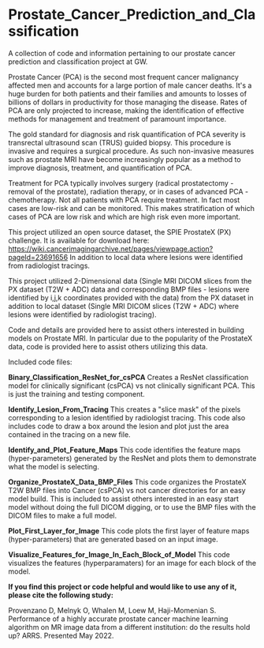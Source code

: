 # Prostate_Cancer_Prediction_and_Classification
A collection of code and information pertaining to our prostate cancer prediction and classification project at GW.

Prostate Cancer (PCA) is the second most frequent cancer malignancy affected men and accounts for a  large portion of male cancer deaths. It's a huge burden for both patients and their families and amounts to losses of billions of dollars in productivity for those managing the disease. Rates of PCA are only projected to increase, making the identification of effective methods for management and treatment of paramount importance. 

The gold standard for diagnosis and risk quantification of PCA severity is transrectal ultrasound scan (TRUS) guided biopsy. This procedure is invasive and requires a surgical procedure. As such non-invasive measures such as prostate MRI have become increasingly popular as a method to improve diagnosis, treatment, and quantification of PCA. 

Treatment for PCA typically involves surgery (radical prostatectomy - removal of the prostate), radiation therapy, or in cases of advanced PCA - chemotherapy. Not all patients with PCA require treatment. In fact most cases are low-risk and can be monitored. This makes stratification of which cases of PCA are low risk and which are high risk even more important. 

This project utilized an open source dataset, the SPIE ProstateX (PX) challenge. It is available for download here: https://wiki.cancerimagingarchive.net/pages/viewpage.action?pageId=23691656 In addition to local data where lesions were identified from radiologist tracings. 

This project utilized 2-Dimensional data (Single MRI DICOM slices from the PX dataset (T2W + ADC) data and corresponding BMP files - lesions were identified by i,j,k coordinates provided with the data) from the PX dataset in addition to local dataset (Single MRI DICOM slices (T2W + ADC) where lesions were identified by radiologist tracing). 

Code and details are provided here to assist others interested in building models on Prostate MRI. In particular due to the popularity of the ProstateX data, code is provided here to assist others utilizing this data. 

Included code files:

**Binary_Classification_ResNet_for_csPCA**
Creates a ResNet classification model for clinically significant (csPCA) vs not clinically significant PCA. This is just the training and testing component. 

**Identify_Lesion_From_Tracing**
This creates a "slice mask" of the pixels corresponding to a lesion identified by radiologist tracing. This code also includes code to draw a box around the lesion and plot just the area contained in the tracing on a new file.

**Identify_and_Plot_Feature_Maps**
This code identifies the feature maps (hyper-parameters) generated by the ResNet and plots them to demonstrate what the model is selecting. 

**Organize_ProstateX_Data_BMP_Files**
This code organizes the ProstateX T2W BMP files into Cancer (csPCA) vs not cancer directories for an easy model build. This is included to assist others interested in an easy start model without doing the full DICOM digging, or to use the BMP files with the DICOM files to make a full model. 

**Plot_First_Layer_for_Image**
This code plots the first layer of feature maps (hyper-parameters) that are generated based on an input image.

**Visualize_Features_for_Image_In_Each_Block_of_Model**
This code visualizes the features (hyperparamaters) for an image for each block of the model.

**If you find this project or code helpful and would like to use any of it, please cite the following study:**

Provenzano D, Melnyk O, Whalen M, Loew M, Haji-Momenian S. Performance of a highly accurate prostate cancer machine learning algorithm on MR image data from a different institution: do the results hold up? ARRS. Presented May 2022. 
